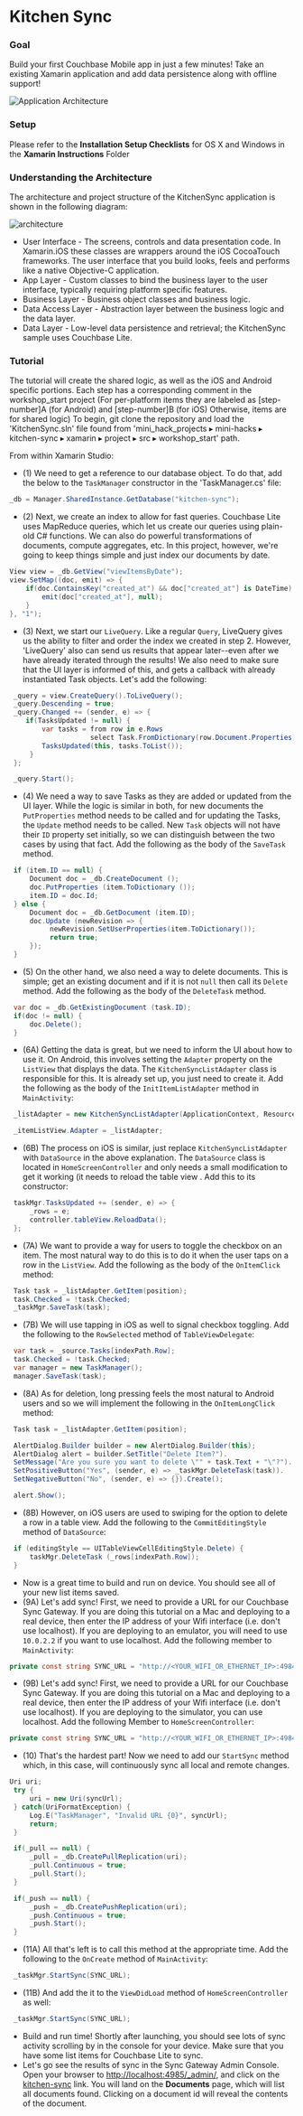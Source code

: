 Kitchen Sync
============

### Goal

Build your first Couchbase Mobile app in just a few minutes! Take an existing Xamarin application and add data persistence along with offline support!

![Application Architecture](https://raw.githubusercontent.com/couchbaselabs/mini-hacks/master/kitchen-sync/topology.png "Typical Couchbase Mobile Architecture")

### Setup

Please refer to the __Installation Setup Checklists__ for OS X and Windows in the __Xamarin Instructions__ Folder

### Understanding the Architecture

The architecture and project structure of the KitchenSync application is shown in the following diagram:

![architecture](https://raw.githubusercontent.com/couchbaselabs/mini-hacks/master/kitchen-sync/xamarin/project/images/architecture.png)

- User Interface - The screens, controls and data presentation code. In Xamarin.iOS these classes are wrappers around the iOS CocoaTouch frameworks. The user interface that you build looks, feels and performs like a native Objective-C application.
- App Layer - Custom classes to bind the business layer to the user interface, typically requiring platform specific features.
- Business Layer - Business object classes and business logic.
- Data Access Layer - Abstraction layer between the business logic and the data layer.
- Data Layer - Low-level data persistence and retrieval; the KitchenSync sample uses Couchbase Lite. 

### Tutorial

The tutorial will create the shared logic, as well as the iOS and Android specific portions.  Each step has a corresponding comment in the workshop_start project (For per-platform items they are labeled as [step-number]A (for Android) and [step-number]B (for iOS) Otherwise, items are for shared logic)  To begin, git clone the repository and load the 'KitchenSync.sln' file found from 'mini_hack_projects ▸ mini-hacks ▸ kitchen-sync ▸ xamarin ▸ project ▸ src ▸ workshop_start' path.

From within Xamarin Studio:

- (1) We need to get a reference to our database object. To do that, add the below to the `TaskManager` constructor in the 'TaskManager.cs' file:
```c#
_db = Manager.SharedInstance.GetDatabase("kitchen-sync");
```
- (2) Next, we create an index to allow for fast queries. Couchbase Lite uses MapReduce queries, which let us create our queries using plain-old C# functions. We can also do powerful transformations of documents, compute aggregates, etc. In this project, however, we're going to keep things simple and just index our documents by date.
```c#
View view = _db.GetView("viewItemsByDate");
view.SetMap((doc, emit) => {
    if(doc.ContainsKey("created_at") && doc["created_at"] is DateTime) {
        emit(doc["created_at"], null);
    }
}, "1");
```
- (3) Next, we start our `LiveQuery`. Like a regular `Query`, LiveQuery gives us the ability to filter and order the index we created in step 2. However, 'LiveQuery' also can send us results that appear later--even after we have already iterated through the results! We also need to make sure that the UI layer is informed of this, and gets a callback with already instantiated Task objects.  Let's add the following:
```c#
 _query = view.CreateQuery().ToLiveQuery();
 _query.Descending = true;
 _query.Changed += (sender, e) => {
    if(TasksUpdated != null) {
        var tasks = from row in e.Rows
                    select Task.FromDictionary(row.Document.Properties);
        TasksUpdated(this, tasks.ToList());
     }
 };

 _query.Start();
```
- (4) We need a way to save Tasks as they are added or updated from the UI layer.  While the logic is similar in both, for new documents the `PutProperties` method needs to be called and for updating the Tasks, the `Update` method needs to be called.  New `Task` objects will not have their `ID` property set initially, so we can distinguish between the two cases by using that fact.  Add the following as the body of the `SaveTask` method.
```c#
 if (item.ID == null) {
     Document doc = _db.CreateDocument ();
     doc.PutProperties (item.ToDictionary ());
     item.ID = doc.Id;
 } else {
     Document doc = _db.GetDocument (item.ID);
     doc.Update (newRevision => {
          newRevision.SetUserProperties(item.ToDictionary());
          return true;
     });
 }
```
- (5) On the other hand, we also need a way to delete documents.  This is simple; get an existing document and if it is not `null` then call its `Delete` method.  Add the following as the body of the `DeleteTask` method.
```c#
 var doc = _db.GetExistingDocument (task.ID);
 if(doc != null) {
     doc.Delete();
 }
```
- (6A) Getting the data is great, but we need to inform the UI about how to use it.  On Android, this involves setting the `Adapter` property on the `ListView` that displays the data.  The `KitchenSyncListAdapter` class is responsible for this.  It is already set up, you just need to create it.  Add the following as the body of the `InitItemListAdapter` method in `MainActivity`:
```c#
 _listAdapter = new KitchenSyncListAdapter(ApplicationContext, Resource.Layout.list_item, Resource.Id.label, new List<Task>());

 _itemListView.Adapter = _listAdapter;
```
- (6B) The process on iOS is similar, just replace `KitchenSyncListAdapter` with `DataSource` in the above explanation.  The `DataSource` class is located in `HomeScreenController` and only needs a small modification to get it working (it needs to reload the table view .  Add this to its constructor:
```c#
 taskMgr.TasksUpdated += (sender, e) => {
     _rows = e;
     controller.tableView.ReloadData();
 };
```
- (7A) We want to provide a way for users to toggle the checkbox on an item.  The most natural way to do this is to do it when the user taps on a row in the `ListView`.  Add the following as the body of the `OnItemClick` method:
```c#
 Task task = _listAdapter.GetItem(position);
 task.Checked = !task.Checked;
 _taskMgr.SaveTask(task);
```
- (7B) We will use tapping in iOS as well to signal checkbox toggling.  Add the following to the `RowSelected` method of `TableViewDelegate`:
```c#
 var task = _source.Tasks[indexPath.Row];
 task.Checked = !task.Checked;
 var manager = new TaskManager();
 manager.SaveTask(task);
```
- (8A) As for deletion, long pressing feels the most natural to Android users and so we will implement the following in the `OnItemLongClick` method:
```c#
 Task task = _listAdapter.GetItem(position);

 AlertDialog.Builder builder = new AlertDialog.Builder(this);
 AlertDialog alert = builder.SetTitle("Delete Item?").
 SetMessage("Are you sure you want to delete \"" + task.Text + "\"?").
 SetPositiveButton("Yes", (sender, e) => _taskMgr.DeleteTask(task)).
 SetNegativeButton("No", (sender, e) => {}).Create();

 alert.Show();
```
- (8B) However, on iOS users are used to swiping for the option to delete a row in a table view.  Add the following to the `CommitEditingStyle` method of `DataSource`:
```c#
 if (editingStyle == UITableViewCellEditingStyle.Delete) {
     taskMgr.DeleteTask (_rows[indexPath.Row]);
 }
```
- Now is a great time to build and run on device. You should see all of your new list items saved.
- (9A) Let's add sync! First, we need to provide a URL for our Couchbase Sync Gateway. If you are doing this tutorial on a Mac and deploying to a real device, then enter the IP address of your Wifi interface (i.e. don't use localhost).  If you are deploying to an emulator, you will need to use `10.0.2.2` if you want to use localhost.  Add the following member to `MainActivity`:
```c#
private const string SYNC_URL = "http://<YOUR_WIFI_OR_ETHERNET_IP>:4984/kitchen-sync";
```
- (9B) Let's add sync! First, we need to provide a URL for our Couchbase Sync Gateway. If you are doing this tutorial on a Mac and deploying to a real device, then enter the IP address of your Wifi interface (i.e. don't use localhost).  If you are deploying to the simulator, you can use localhost.  Add the following Member to `HomeScreenController`:
```c#
private const string SYNC_URL = "http://<YOUR_WIFI_OR_ETHERNET_IP>:4984/kitchen-sync";
```
- (10) That's the hardest part! Now we need to add our `StartSync` method which, in this case, will continuously sync all local and remote changes.
```c#
Uri uri;
 try {
     uri = new Uri(syncUrl);
 } catch(UriFormatException) {
     Log.E("TaskManager", "Invalid URL {0}", syncUrl);
     return;
 }

 if(_pull == null) {
     _pull = _db.CreatePullReplication(uri);
     _pull.Continuous = true;
     _pull.Start();
 }

 if(_push == null) {
     _push = _db.CreatePushReplication(uri);
     _push.Continuous = true;
     _push.Start();
 }
```
- (11A) All that's left is to call this method at the appropriate time.  Add the following to the `OnCreate` method of `MainActivity`:
```c#
 _taskMgr.StartSync(SYNC_URL);
```
- (11B) And add the it to the `ViewDidLoad` method of `HomeScreenController` as well:
```c#
 _taskMgr.StartSync(SYNC_URL);
```
- Build and run time! Shortly after launching, you should see lots of sync activity scrolling by in the console for your device. Make sure that you have some list items for Couchbase Lite to sync.
- Let's go see the results of sync in the Sync Gateway Admin Console. Open your browser to [http://localhost:4985/_admin/](http://localhost:4985/_admin/), and click on the [kitchen-sync](http://localhost:4985/_admin/db/kitchen-sync) link. You will land on the **Documents** page, which will list all documents found. Clicking on a document id will reveal the contents of the document.
